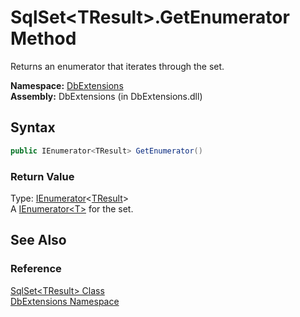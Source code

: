 SqlSet&lt;TResult>.GetEnumerator Method
=======================================
Returns an enumerator that iterates through the set.

**Namespace:** [DbExtensions][1]  
**Assembly:** DbExtensions (in DbExtensions.dll)

Syntax
------

```csharp
public IEnumerator<TResult> GetEnumerator()
```

### Return Value
Type: [IEnumerator][2]&lt;[TResult][3]>  
A [IEnumerator&lt;T>][2] for the set.

See Also
--------

### Reference
[SqlSet&lt;TResult> Class][3]  
[DbExtensions Namespace][1]  

[1]: ../README.md
[2]: http://msdn.microsoft.com/en-us/library/78dfe2yb
[3]: README.md